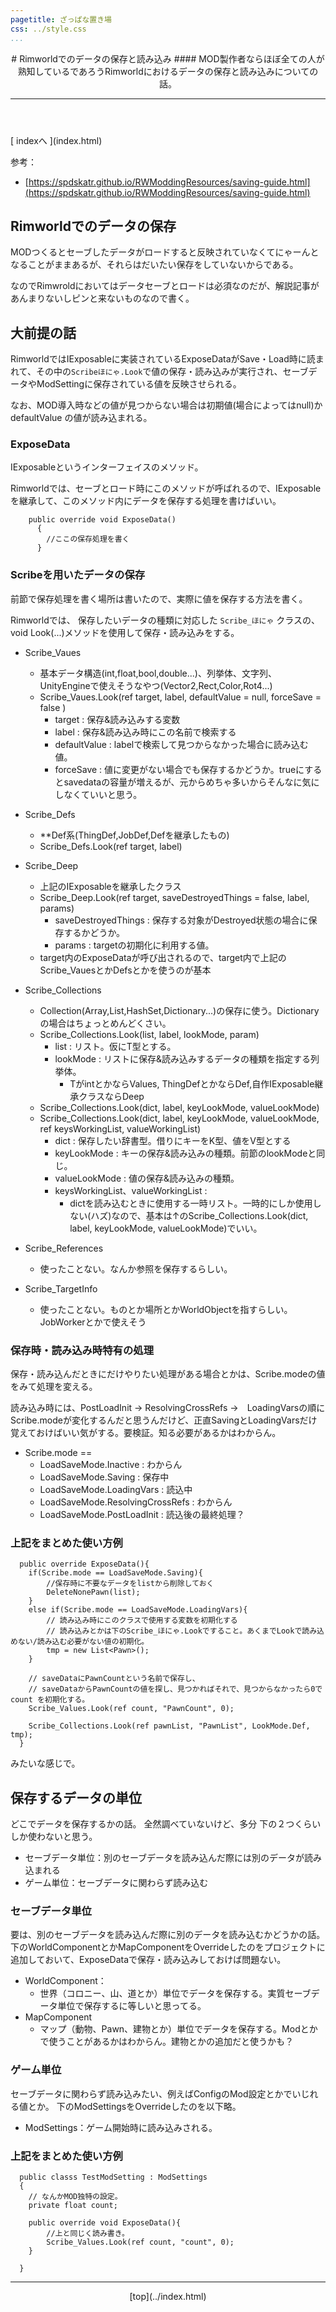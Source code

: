 ```yaml
---
pagetitle: ざっぱな置き場
css: ../style.css
...
```


<header class = "header">
# Rimworldでのデータの保存と読み込み
#### MOD製作者ならほぼ全ての人が熟知しているであろうRimworldにおけるデータの保存と読み込みについての話。
<hr>
</header>

<div class = "content">
[ indexへ ](index.html)

参考：
 * [https://spdskatr.github.io/RWModdingResources/saving-guide.html](https://spdskatr.github.io/RWModdingResources/saving-guide.html)


## Rimworldでのデータの保存
MODつくるとセーブしたデータがロードすると反映されていなくてにゃーんとなることがままあるが、それらはだいたい保存をしていないからである。

なのでRimwroldにおいてはデータセーブとロードは必須なのだが、解説記事があんまりないしピンと来ないものなので書く。

## 大前提の話
RimworldではIExposableに実装されているExposeDataがSave・Load時に読まれて、その中の```Scribeほにゃ.Look```で値の保存・読み込みが実行され、セーブデータやModSettingに保存されている値を反映させられる。

なお、MOD導入時などの値が見つからない場合は初期値(場合によってはnull)か defaultValue の値が読み込まれる。


### ExposeData
IExposableというインターフェイスのメソッド。

Rimworldでは、セーブとロード時にこのメソッドが呼ばれるので、IExposableを継承して、このメソッド内にデータを保存する処理を書けばいい。

```
    public override void ExposeData()
      {
        //ここの保存処理を書く
      }
```

### Scribeを用いたデータの保存
前節で保存処理を書く場所は書いたので、実際に値を保存する方法を書く。

Rimworldでは、
保存したいデータの種類に対応した ```Scribe_ほにゃ``` クラスの、void Look(...)メソッドを使用して保存・読み込みをする。

* Scribe_Vaues
    * 基本データ構造(int,float,bool,double...)、列挙体、文字列、UnityEngineで使えそうなやつ(Vector2,Rect,Color,Rot4...)
    * Scribe_Vaues.Look(ref target, label, defaultValue = null, forceSave = false )
        * target : 保存&読み込みする変数
        * label : 保存&読み込み時にこの名前で検索する
        * defaultValue : labelで検索して見つからなかった場合に読み込む値。
        * forceSave : 値に変更がない場合でも保存するかどうか。trueにするとsavedataの容量が増えるが、元からめちゃ多いからそんなに気にしなくていいと思う。

* Scribe_Defs
    * **Def系(ThingDef,JobDef,Defを継承したもの)
    * Scribe_Defs.Look(ref target, label)

* Scribe_Deep
    * 上記のIExposableを継承したクラス
    * Scribe_Deep.Look(ref target, saveDestroyedThings = false, label, params)
        * saveDestroyedThings : 保存する対象がDestroyed状態の場合に保存するかどうか。
        * params : targetの初期化に利用する値。
    * target内のExposeDataが呼び出されるので、target内で上記のScribe_VauesとかDefsとかを使うのが基本

* Scribe_Collections
    * Collection(Array,List,HashSet,Dictionary...)の保存に使う。Dictionaryの場合はちょっとめんどくさい。
    * Scribe_Collections.Look(list, label, lookMode, param)
        * list : リスト。仮にT型とする。
        * lookMode : リストに保存&読み込みするデータの種類を指定する列挙体。
            * TがintとかならValues, ThingDefとかならDef,自作IExposable継承クラスならDeep
    * Scribe_Collections.Look(dict, label, keyLookMode, valueLookMode)
    * Scribe_Collections.Look(dict, label, keyLookMode, valueLookMode, ref keysWorkingList, valueWorkingList)
        * dict : 保存したい辞書型。借りにキーをK型、値をV型とする
        * keyLookMode : キーの保存&読み込みの種類。前節のlookModeと同じ。
        * valueLookMode : 値の保存&読み込みの種類。
        * keysWorkingList、valueWorkingList :
            * dictを読み込むときに使用する一時リスト。一時的にしか使用しない(ハズ)なので、基本は↑のScribe_Collections.Look(dict, label, keyLookMode, valueLookMode)でいい。

* Scribe_References
    * 使ったことない。なんか参照を保存するらしい。

* Scribe_TargetInfo
    * 使ったことない。ものとか場所とかWorldObjectを指すらしい。JobWorkerとかで使えそう


### 保存時・読み込み時特有の処理
保存・読み込んだときにだけやりたい処理がある場合とかは、Scribe.modeの値をみて処理を変える。

読み込み時には、PostLoadInit → ResolvingCrossRefs →　LoadingVarsの順にScribe.modeが変化するんだと思うんだけど、正直SavingとLoadingVarsだけ覚えておけばいい気がする。要検証。知る必要があるかはわからん。

* Scribe.mode ==
    * LoadSaveMode.Inactive : わからん
    * LoadSaveMode.Saving : 保存中
    * LoadSaveMode.LoadingVars : 読込中
    * LoadSaveMode.ResolvingCrossRefs : わからん
    * LoadSaveMode.PostLoadInit : 読込後の最終処理？



### 上記をまとめた使い方例
```
  public override ExposeData(){
    if(Scribe.mode == LoadSaveMode.Saving){
        //保存時に不要なデータをlistから削除しておく
        DeleteNonePawn(list);
    }
    else if(Scribe.mode == LoadSaveMode.LoadingVars){
        // 読み込み時にこのクラスで使用する変数を初期化する
        // 読み込みとかは下のScribe_ほにゃ.Lookですること。あくまでLookで読み込めない/読み込む必要がない値の初期化。
        tmp = new List<Pawn>();
    }

    // saveDataにPawnCountという名前で保存し、
    // saveDataからPawnCountの値を探し、見つかればそれで、見つからなかったら0で count を初期化する。
    Scribe_Values.Look(ref count, "PawnCount", 0);

    Scribe_Collections.Look(ref pawnList, "PawnList", LookMode.Def, tmp);
  }
```

みたいな感じで。


## 保存するデータの単位
どこでデータを保存するかの話。
全然調べていないけど、多分 下の２つくらいしか使わないと思う。

* セーブデータ単位：別のセーブデータを読み込んだ際には別のデータが読み込まれる
* ゲーム単位：セーブデータに関わらず読み込む

### セーブデータ単位
要は、別のセーブデータを読み込んだ際に別のデータを読み込むかどうかの話。
下のWorldComponentとかMapComponentをOverrideしたのをプロジェクトに追加しておいて、ExposeDataで保存・読み込みしておけば問題ない。

* WorldComponent：
    * 世界（コロニー、山、道とか）単位でデータを保存する。実質セーブデータ単位で保存するに等しいと思ってる。
* MapComponent
    * マップ（動物、Pawn、建物とか）単位でデータを保存する。Modとかで使うことがあるかはわからん。建物とかの追加だと使うかも？


### ゲーム単位
セーブデータに関わらず読み込みたい、例えばConfigのMod設定とかでいじれる値とか。
下のModSettingsをOverrideしたのを以下略。

* ModSettings：ゲーム開始時に読み込みされる。


### 上記をまとめた使い方例
```
  public classs TestModSetting : ModSettings
  {
    // なんかMOD独特の設定。
    private float count;

    public override void ExposeData(){
        //上と同じく読み書き。
        Scribe_Values.Look(ref count, "count", 0);
    }

  }

```


</div>

<footer class ="footer">
<hr>
<p align = "center"> [top](../index.html) </p>
</footer>
